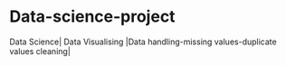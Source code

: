# Data-science-project
Data Science| Data Visualising |Data handling-missing values-duplicate values cleaning|

